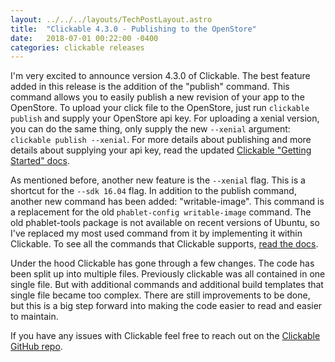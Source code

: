 ```yaml
---
layout: ../../../layouts/TechPostLayout.astro
title:  "Clickable 4.3.0 - Publishing to the OpenStore"
date:   2018-07-01 00:22:00 -0400
categories: clickable releases
---
```


I'm very excited to announce version 4.3.0 of Clickable. The best feature added
in this release is the addition of the "publish" command. This command allows
you to easily publish a new revision of your app to the OpenStore. To upload
your click file to the OpenStore, just run `clickable publish` and supply your
OpenStore api key. For uploading a xenial version, you can do the same thing,
only supply the new `--xenial` argument: `clickable publish --xenial`. For more
details about publishing and more details about supplying your api key, read
the updated
[Clickable "Getting Started" docs](http://clickable.bhdouglass.com/en/latest/getting-started.html#publishing-to-the-openstore).

As mentioned before, another new feature is the `--xenial` flag. This is a
shortcut for the `--sdk 16.04` flag. In addition to the publish command, another
new command has been added: "writable-image". This command is a replacement
for the old `phablet-config writable-image` command. The old phablet-tools
package is not available on recent versions of Ubuntu, so I've replaced my most
used command from it by implementing it within Clickable. To see all the
commands that Clickable supports,
[read the docs](http://clickable.bhdouglass.com/en/latest/commands.html).

Under the hood Clickable has gone through a few changes. The code has been split
up into multiple files. Previously clickable was all contained in one single
file. But with additional commands and additional build templates that single
file became too complex. There are still improvements to be done, but this is a
big step forward into making the code easier to read and easier to maintain.

If you have any issues with Clickable feel free to reach out on the
[Clickable GitHub repo](https://github.com/bhdouglass/clickable/issues).
